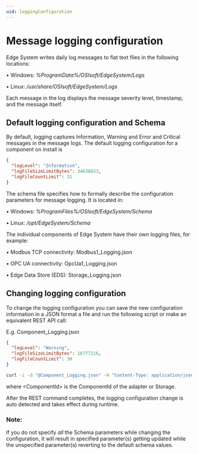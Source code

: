 ```yaml
---
uid: loggingConfiguration
---
```


# Message logging configuration
Edge System writes daily log messages to flat text files in the following locations:

• Windows: *%ProgramData%/OSIsoft/EdgeSystem/Logs*

• Linux: */usr/share/OSIsoft/EdgeSystem/Logs*

Each message in the log displays the message severity level, timestamp, and the message itself.

## Default logging configuration and Schema
By default, logging captures Information, Warning and Error and Critical messages in the message logs.
The default logging configuration for a component on install is 
```json
{
  "logLevel": "Information",
  "logFileSizeLimitBytes": 34636833,
  "logFileCountLimit": 31   
}
```

The schema file specifies how to formally describe the configuration parameters for message logging. 
It is located in:

• Windows: *%ProgramFiles%/OSIsoft/EdgeSystem/Schema*

• Linux: */opt/EdgeSystem/Schema*

The individual components of Edge System have their own logging files, for example:

• Modbus TCP connectivity: Modbus1_Logging.json

• OPC UA connectivity: OpcUa1_Logging.json

• Edge Data Store (EDS): Storage_Logging.json

## Changing logging configuration
To change the logging configuration you can save the new configuration information in a JSON format a file  and run the following script or make an equivalent REST API call:

E.g. Component_Logging.json
```json
{
  "logLevel": "Warning",
  "logFileSizeLimitBytes": 16777216,
  "logFileCountLimit": 30   
}
```


```bash
curl -i -d "@Component_Logging.json" -H "Content-Type: application/json" -X PUT http://localhost:5590/api/v1/configuration/<ComponentId>/Logging
```

where \<ComponentId> is the ComponentId of the adapter or Storage.

After the REST command completes, the logging configuration change is auto detected and takes effect during runtime.

### **Note:** 
If you do not specify *all* the Schema parameters while changing the configuration, it will result in specified parameter(s) getting updated while the unspecified parameter(s) reverting to the default schema values. 

